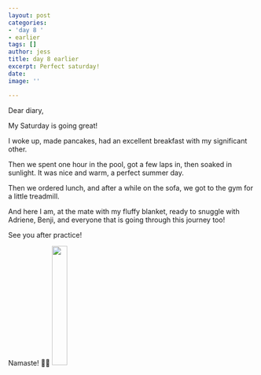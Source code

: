 ```yaml
---
layout: post
categories:
- 'day 8 '
- earlier
tags: []
author: jess
title: day 8 earlier
excerpt: Perfect saturday!
date: 
image: ''

---
```

Dear diary,

My Saturday is going great!

I woke up, made pancakes, had an excellent breakfast with my significant other.

Then we spent one hour in the pool, got a few laps in, then soaked in sunlight. It was nice and warm, a perfect summer day.

Then we ordered lunch, and after a while on the sofa, we got to the gym for a little treadmill.

And here I am, at the mate with my fluffy blanket, ready to snuggle with Adriene, Benji, and everyone that is going through this journey too!

See you after practice!

Namaste! 🧘‍♀️ <img width="25%" height="25%" src="{{site.url}}{{site.baseurl}}/assets/images/jess-signature.gif">